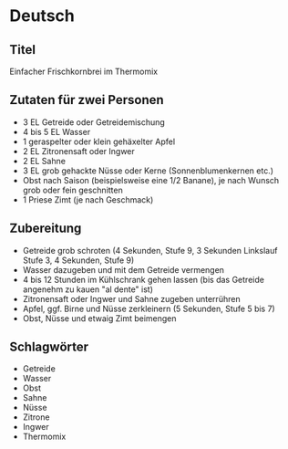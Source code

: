 # Deutsch

## Titel

Einfacher Frischkornbrei im Thermomix

## Zutaten für zwei Personen

* 3 EL Getreide oder Getreidemischung
* 4 bis 5 EL Wasser
* 1 geraspelter oder klein gehäxelter Apfel
* 2 EL Zitronensaft oder Ingwer
* 2 EL Sahne
* 3 EL grob gehackte Nüsse oder Kerne (Sonnenblumenkernen etc.)
* Obst nach Saison (beispielsweise eine 1/2 Banane), je nach Wunsch grob oder fein geschnitten
* 1 Priese Zimt (je nach Geschmack)

## Zubereitung

* Getreide grob schroten (4 Sekunden, Stufe 9, 3 Sekunden Linkslauf Stufe 3, 4 Sekunden, Stufe 9)
* Wasser dazugeben und mit dem Getreide vermengen
* 4 bis 12 Stunden im Kühlschrank gehen lassen (bis das Getreide angenehm zu kauen "al dente" ist)
* Zitronensaft oder Ingwer und Sahne zugeben unterrühren
* Apfel, ggf. Birne und Nüsse zerkleinern (5 Sekunden, Stufe 5 bis 7)
* Obst, Nüsse und etwaig Zimt beimengen

## Schlagwörter

* Getreide
* Wasser
* Obst
* Sahne
* Nüsse
* Zitrone
* Ingwer
* Thermomix
